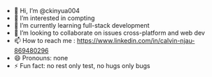 - 👋 Hi, I’m @ckinyua004
- 👀 I’m interested in compting
- 🌱 I’m currently learning full-stack development
- 💞️ I’m looking to collaborate on issues cross-platform and web dev
- 📫 How to reach me : https://www.linkedin.com/in/calvin-njau-869480296
- 😄 Pronouns: none
- ⚡ Fun fact: no rest only test, no hugs only bugs

<!---
ckinyua004/ckinyua004 is a ✨ special ✨ repository because its `README.md` (this file) appears on your GitHub profile.
You can click the Preview link to take a look at your changes.
--->

